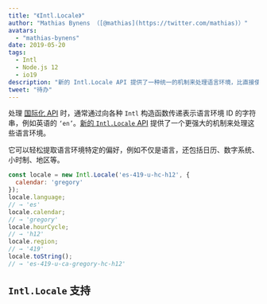 ```yaml
---
title: "《Intl.Locale》"
author: "Mathias Bynens （[@mathias](https://twitter.com/mathias)）"
avatars: 
  - "mathias-bynens"
date: 2019-05-20
tags: 
  - Intl
  - Node.js 12
  - io19
description: "新的 Intl.Locale API 提供了一种统一的机制来处理语言环境，比直接使用字符串更方便。"
tweet: "待办"
---
```

处理 [国际化 API](/features/tags/intl) 时，通常通过向各种 `Intl` 构造函数传递表示语言环境 ID 的字符串，例如英语的 `‘en’`。[新的 `Intl.Locale` API](https://github.com/tc39/proposal-intl-locale) 提供了一个更强大的机制来处理这些语言环境。

<!--truncate-->
它可以轻松提取语言环境特定的偏好，例如不仅是语言，还包括日历、数字系统、小时制、地区等。

```js
const locale = new Intl.Locale('es-419-u-hc-h12', {
  calendar: 'gregory'
});
locale.language;
// → 'es'
locale.calendar;
// → 'gregory'
locale.hourCycle;
// → 'h12'
locale.region;
// → '419'
locale.toString();
// → 'es-419-u-ca-gregory-hc-h12'
```

## `Intl.Locale` 支持

<feature-support chrome="74 /blog/v8-release-74#intl.locale"
                 firefox="不支持"
                 safari="不支持"
                 nodejs="12 https://twitter.com/mathias/status/1120700101637353473"
                 babel="不支持"></feature-support>
